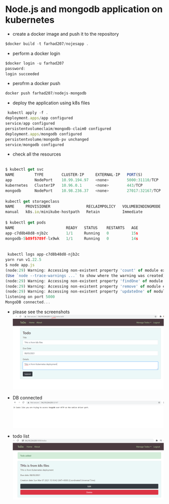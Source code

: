 <h1 id="my-custom-anchor-name">
  Node.js and mongodb application on kubernetes
</h1>

* create a docker image and push it to the repository 
```javascript
$docker build -t farhad207/nojesapp .
```
* perform a docker login
```javascript 
$docker login -u farhad207
password:
login succeeded
```
* perofrm a docker push

```javascript
docker push farhad207/nodejs-mongodb 
```

* deploy the application using k8s files


```javascript
 kubectl apply -f .
deployment.apps/app configured
service/app configured
persistentvolumeclaim/mongodb-claim0 configured
deployment.apps/mongodb configured
persistentvolume/mongodb-pv unchanged
service/mongodb configured
```
* check all the resources 

```javascript

$ kubectl get svc
NAME         TYPE        CLUSTER-IP     EXTERNAL-IP   PORT(S)           AGE
app          NodePort    10.99.194.97   <none>        5000:31110/TCP    67m
kubernetes   ClusterIP   10.96.0.1      <none>        443/TCP           69m
mongodb      NodePort    10.98.236.37   <none>        27017:32167/TCP   67m

kubectl get storageclass
NAME     PROVISIONER                RECLAIMPOLICY   VOLUMEBINDINGMODE   ALLOWVOLUMEEXPANSION   AGE
manual   k8s.io/minikube-hostpath   Retain          Immediate           false                  155m

$ kubectl get pods
NAME                       READY   STATUS    RESTARTS   AGE
app-c7d8b48d8-njb2c        1/1     Running   0          15s
mongodb-5b89f5789f-lx9wk   1/1     Running   0          14s


 kubectl logs app-c7d8b48d8-njb2c
yarn run v1.22.5
$ node app.js
(node:29) Warning: Accessing non-existent property 'count' of module exports inside circular dependency
(Use `node --trace-warnings ...` to show where the warning was created)
(node:29) Warning: Accessing non-existent property 'findOne' of module exports inside circular dependency
(node:29) Warning: Accessing non-existent property 'remove' of module exports inside circular dependency
(node:29) Warning: Accessing non-existent property 'updateOne' of module exports inside circular dependency
listening on port 5000
MongoDB connected...

```

* please see the screenshots
![](/images/coding-activity/activity-04-nodejs-mongo-kubernetes/K8s_app_and_mongo_connected.PNG)


* DB connected 
![](/images/coding-activity/activity-04-nodejs-mongo-kubernetes/k8s_mongo_db_connected.PNG)

* todo list 
![](/images/coding-activity/activity-04-nodejs-mongo-kubernetes/this_is_from_k8s_files.PNG)
